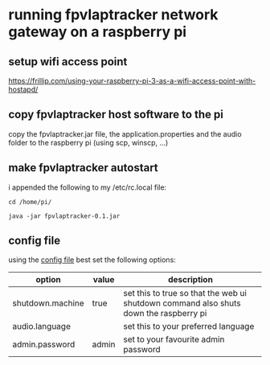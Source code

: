 # running fpvlaptracker network gateway on a raspberry pi

## setup wifi access point

https://frillip.com/using-your-raspberry-pi-3-as-a-wifi-access-point-with-hostapd/

## copy fpvlaptracker host software to the pi
copy the fpvlaptracker.jar file, the application.properties and the audio folder to the raspberry pi (using scp, winscp, ...)

## make fpvlaptracker autostart
i appended the following to my /etc/rc.local file:

`cd /home/pi/`

`java -jar fpvlaptracker-0.1.jar`


## config file
using the [config file](/docs/configuration.md) best set the following options:

|option|value|description|
|---|---|---|
|shutdown.machine|true|set this to true so that the web ui shutdown command also shuts down the raspberry pi|
|audio.language||set this to your preferred language|
|admin.password|admin|set to your favourite admin password|
